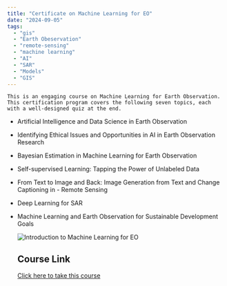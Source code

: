 ```yaml
---
title: "Certificate on Machine Learning for EO"
date: "2024-09-05" 
tags:
  - "gis"
  - "Earth Obeservation"
  - "remote-sensing"
  - "machine learning"
  - "AI"
  - "SAR"
  - "Models"
  - "GIS"
---
```

    
    
  ```This is an engaging course on Machine Learning for Earth Observation. This certification program covers the following seven topics, each with a well-designed quiz at the end.```

- Artificial Intelligence and Data Science in Earth Observation
- Identifying Ethical Issues and Opportunities in AI in Earth Observation Research
- Bayesian Estimation in Machine Learning for Earth Observation
- Self-supervised Learning: Tapping the Power of Unlabeled Data
- From Text to Image and Back: Image Generation from Text and Change Captioning in -   Remote Sensing
- Deep Learning for SAR
- Machine Learning and Earth Observation for Sustainable Development Goals


  ![Introduction to Machine Learning for EO](../images/certificate.png)

  ## Course Link
  
  [Click here to take this course](https://eo-college.org/courses/introduction-to-machine-learning-for-earth-observation)